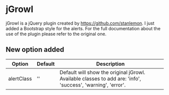 # jGrowl 
jGrowl is a jQuery plugin created by https://github.com/stanlemon.
I just added a Bootstrap style for the alerts.
For the full documentation about the use of the plugin please refer to the original one.


## New option added
| Option           |  Default                             |  Description                                               |
|------------------|--------------------------------------|------------------------------------------------------------|
| alertClass       | ''                                   | Default will show the original jGrowl. Available classes to add are: 'info', 'success', 'warning', 'error'.|
